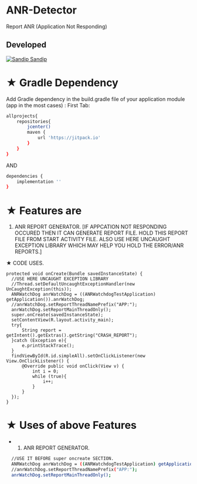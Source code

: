 # ANR-Detector
Report ANR (Application Not Responding)

## Developed
[![Sandip](https://avatars1.githubusercontent.com/u/31722942?v=4&u=18643bfaaba26114584d27693e9891db26bcb582&s=39) Sandip](https://github.com/SandipLayek27)  
# ★ Gradle Dependency
Add Gradle dependency in the build.gradle file of your application module (app in the most cases) :
First Tab:

```sh
allprojects{
    repositories{
        jcenter()
        maven {
            url 'https://jitpack.io'
        }
    }
}
```

AND

```sh
dependencies {
	implementation ''
}
```

# ★ Features are
1. ANR REPORT GENERATOR. 
[IF APPCATION NOT RESPONDING OCCURED THEN IT CAN GENERATE REPORT FILE. 
HOLD THIS REPORT FILE FROM START ACTIVITY FILE.
ALSO USE HERE UNCAUGHT EXCEPTION LIBRARY WHICH MAY HELP YOU HOLD THE ERROR/ANR REPORTS.]

★ CODE USES.
```
protected void onCreate(Bundle savedInstanceState) {
  //USE HERE UNCAUGHT EXCEPTION LIBRARY
  //Thread.setDefaultUncaughtExceptionHandler(new UnCaughtException(this));
  ANRWatchDog anrWatchDog = ((ANRWatchdogTestApplication) getApplication()).anrWatchDog;
  //anrWatchDog.setReportThreadNamePrefix("APP:");
  anrWatchDog.setReportMainThreadOnly();
  super.onCreate(savedInstanceState);
  setContentView(R.layout.activity_main);
  try{
      String report = getIntent().getExtras().getString("CRASH_REPORT");
  }catch (Exception e){
      e.printStackTrace();
  }
  findViewById(R.id.simpleAll).setOnClickListener(new View.OnClickListener() {
      @Override public void onClick(View v) {
          int i = 0;
          while (true){
              i++;
          }
      }
  });
}
```

# ★ Uses of above Features
* 1. ANR REPORT GENERATOR.
```sh
  //USE IT BEFORE super oncreate SECTION.
  ANRWatchDog anrWatchDog = ((ANRWatchdogTestApplication) getApplication()).anrWatchDog;
  //anrWatchDog.setReportThreadNamePrefix("APP:");
  anrWatchDog.setReportMainThreadOnly();
```
